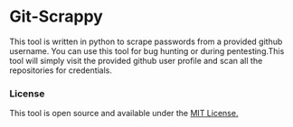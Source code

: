 # Git-Scrappy
This tool is written in python to scrape passwords from a provided github username. You can use this tool for bug hunting or during pentesting.This tool will simply visit the provided github user profile and scan all the repositories for credentials.

### License
This tool is open source and available under the [MIT License.](/LICENSE)
